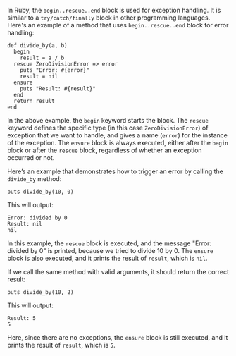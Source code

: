 In Ruby, the `begin..rescue..end` block is used for exception handling. It is similar to a `try/catch/finally` block in other programming languages. Here's an example of a method that uses `begin..rescue..end` block for error handling:

```
def divide_by(a, b)
  begin
    result = a / b
  rescue ZeroDivisionError => error
    puts "Error: #{error}"
    result = nil
  ensure
    puts "Result: #{result}"
  end
  return result
end
```
In the above example, the `begin` keyword starts the block. The `rescue` keyword defines the specific type (in this case `ZeroDivisionError`) of exception that we want to handle, and gives a name (`error`) for the instance of the exception. The `ensure` block is always executed, either after the `begin` block or after the `rescue` block, regardless of whether an exception occurred or not.

Here’s an example that demonstrates how to trigger an error by calling the `divide_by` method:

```
puts divide_by(10, 0)
```
This will output:

```
Error: divided by 0
Result: nil
nil
```
In this example, the `rescue` block is executed, and the message "Error: divided by 0" is printed, because we tried to divide 10 by 0. The `ensure` block is also executed, and it prints the result of `result`, which is `nil`.

If we call the same method with valid arguments, it should return the correct result:

```
puts divide_by(10, 2)
```
This will output:

```
Result: 5
5
```
Here, since there are no exceptions, the `ensure` block is still executed, and it prints the result of `result`, which is `5`.